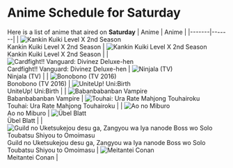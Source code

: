 # Anime Schedule for Saturday
Here is a list of anime that aired on **Saturday** 
| Anime | Anime |
|-------|-------|
| ![Kankin Kuiki Level X 2nd Season](https://cdn.myanimelist.net/images/anime/1511/146045.webp)<br>Kankin Kuiki Level X 2nd Season | ![Kankin Kuiki Level X 2nd Season](https://cdn.myanimelist.net/images/anime/1511/146045.webp)<br>Kankin Kuiki Level X 2nd Season |
| ![Cardfight!! Vanguard: Divinez Deluxe-hen](https://cdn.myanimelist.net/images/anime/1022/146945.webp)<br>Cardfight!! Vanguard: Divinez Deluxe-hen | ![Ninjala (TV)](https://cdn.myanimelist.net/images/anime/1552/119871.webp)<br>Ninjala (TV) |
| ![Bonobono (TV 2016)](https://cdn.myanimelist.net/images/anime/13/77617.webp)<br>Bonobono (TV 2016) | ![UniteUp! Uni:Birth](https://cdn.myanimelist.net/images/anime/1561/145507.webp)<br>UniteUp! Uni:Birth |
| ![Babanbabanban Vampire](https://cdn.myanimelist.net/images/anime/1221/146649.webp)<br>Babanbabanban Vampire | ![Touhai: Ura Rate Mahjong Touhairoku](https://cdn.myanimelist.net/images/anime/1306/145571.webp)<br>Touhai: Ura Rate Mahjong Touhairoku |
| ![Ao no Miburo](https://cdn.myanimelist.net/images/anime/1079/147334.webp)<br>Ao no Miburo | ![Übel Blatt](https://cdn.myanimelist.net/images/anime/1647/146961.webp)<br>Übel Blatt |
| ![Guild no Uketsukejou desu ga, Zangyou wa Iya nanode Boss wo Solo Toubatsu Shiyou to Omoimasu](https://cdn.myanimelist.net/images/anime/1904/144608.webp)<br>Guild no Uketsukejou desu ga, Zangyou wa Iya nanode Boss wo Solo Toubatsu Shiyou to Omoimasu | ![Meitantei Conan](https://cdn.myanimelist.net/images/anime/7/75199.webp)<br>Meitantei Conan |

